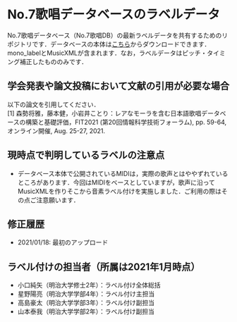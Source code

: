 # No.7歌唱データベースのラベルデータ
No.7歌唱データベース（No.7歌唱DB）の最新ラベルデータを共有するためのリポジトリです．データベースの本体は[こちら](https://voiceseven.com/7dev/login.php)からダウンロードできます．mono_labelとMusicXMLが含まれます．なお，ラベルデータはピッチ・タイミング補正したもののみです．

## 学会発表や論文投稿において文献の引用が必要な場合
以下の論文を引用してください．  
[1] 森勢将雅，藤本健，小岩井ことり：レアなモーラを含む日本語歌唱データベースの構築と基礎評価，FIT2021 (第20回情報科学技術フォーラム), pp. 59-64, オンライン開催, Aug. 25-27, 2021. 

## 現時点で判明しているラベルの注意点
- データベース本体で公開されているMIDIは，実際の歌声とはややずれているところがあります．今回はMIDIをベースとしていますが，歌声に沿ってMusicXMLを作りそこから音素ラベル付けを実施しました．ご利用の際はその点ご注意願います．

## 修正履歴
- 2021/01/18: 最初のアップロード

## ラベル付けの担当者（所属は2021年1月時点）
- 小口純矢（明治大学修士2年）：ラベル付け全体総括
- 星野陽亮（明治大学学部4年）：ラベル付け主担当
- 高島豪太（明治大学学部3年）：ラベル付け副担当
- 山本泰我（明治大学学部2年）：ラベル付け副担当

